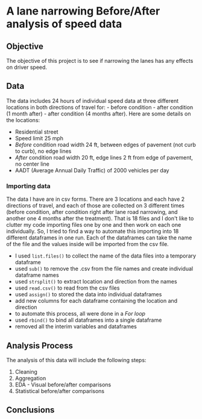 # A lane narrowing Before/After analysis of speed data

## Objective

The objective of this project is to see if narrowing the lanes has any effects on driver speed.

## Data

The data includes 24 hours of individual speed data at three different locations in both directions of travel for: - before condition - after condition (1 month after) - after condition (4 months after). Here are some details on the locations:

-   Residential street
-   Speed limit 25 mph
-   *Before* condition road width 24 ft, between edges of pavement (not curb to curb), no edge lines
-   *After* condition road width 20 ft, edge lines 2 ft from edge of pavement, no center line
-   AADT (Average Annual Daily Traffic) of 2000 vehicles per day

### Importing data

The data I have are in csv forms. There are 3 locations and each have 2 directions of travel, and each of those are collected on 3 different times (before condition, after condition right after lane road narrowing, and another one 4 months after the treatment). That is 18 files and I don't like to clutter my code importing files one by one and then work on each one individually. So, I tried to find a way to automate this importing into 18 different dataframes in one run. Each of the dataframes can take the name of the file and the values inside will be imported from the csv file.

-   I used `list.files()` to collect the name of the data files into a temporary dataframe
-   used `sub()` to remove the .csv from the file names and create individual dataframe names
-   used `strsplit()` to extract location and direction from the names
-   used `read.csv()` to read from the csv files
-   used `assign()` to stored the data into individual dataframes
-   add new columns for each dataframe containing the location and direction
-   to automate this process, all were done in a *For loop*
-   used `rbind()` to bind all dataframes into a single dataframe
-   removed all the interim variables and dataframes

## Analysis Process

The analysis of this data will include the following steps:

1.  Cleaning
2.  Aggregation
3.  EDA - Visual before/after comparisons
4.  Statistical before/after comparisons

## Conclusions
